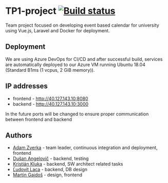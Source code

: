 # TP1-project [![Build status](https://dev.azure.com/adamzv/TP1-project/_apis/build/status/TP1-project-CI)](https://dev.azure.com/adamzv/TP1-project/_build/latest?definitionId=3)

Team project focused on developing event based calendar for university using Vue.js, Laravel and Docker for deployment.

## Deployment

We are using Azure DevOps for CI/CD and after successful build, services are automatically deployed to our Azure VM running Ubuntu 18.04 (Standard B1ms (1 vcpus, 2 GiB memory)).

## IP addresses

- frontend - http://40.127.143.10:8080
- backend - http://40.127.143.10:3000

In the future ports will be changed to ensure proper communication between frontend and backend

## Authors

- [Adam Zverka](https://github.com/adamzv) - team leader, continuous integration and deployment, frontend
- [Dušan Angelovič](https://github.com/AngelovicD) - backend, testing
- [Kristián Kluka](https://github.com/kristiankluka) - backend, SW architect related tasks
- [Ľudovít Laca](https://github.com/Ludovit-Laca) - backend, DB design
- [Martin Gajdoš](https://github.com/martingajdos) - design, frontend
